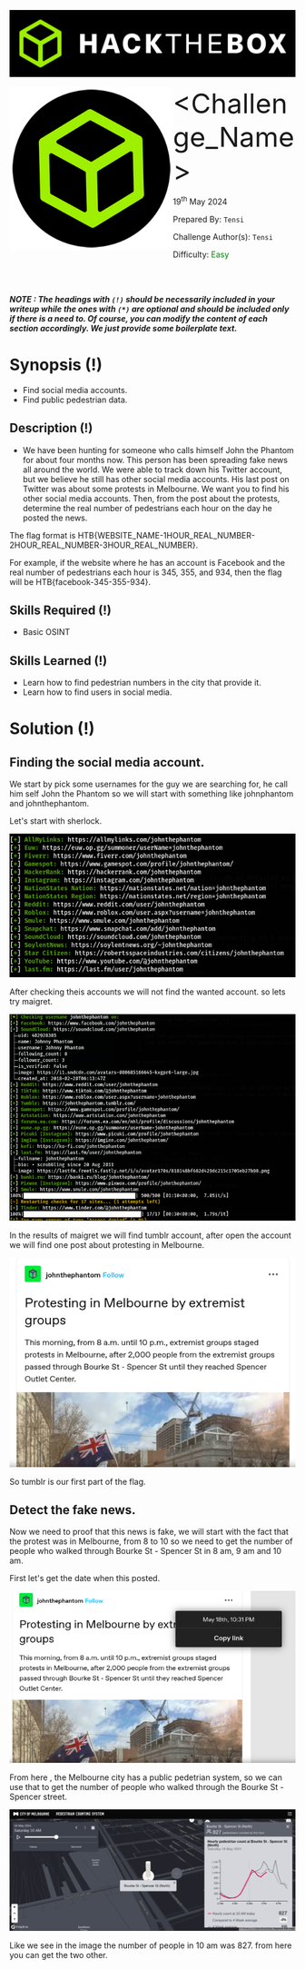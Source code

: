 ![img](assets/banner.png)

<img src='assets/htb.png' style='zoom: 80%;' align=left /> <font size='10'><Challenge_Name></font>

19<sup>th</sup> May 2024

Prepared By: `Tensi`

Challenge Author(s): `Tensi`

Difficulty: <font color='green'>Easy</font>

<br><br>

***NOTE : The headings with `(!)` should be necessarily included in your writeup while the ones with `(*)` are optional and should be included only if there is a need to. Of course, you can modify the content of each section accordingly. We just provide some boilerplate text.***

# Synopsis (!)

- Find social media accounts.
- Find public pedestrian data.

## Description (!)

- We have been hunting for someone who calls himself John the Phantom for about four months now. This person has been spreading fake news all around the world. We were able to track down his Twitter account, but we believe he still has other social media accounts. His last post on Twitter was about some protests in Melbourne. We want you to find his other social media accounts. Then, from the post about the protests, determine the real number of pedestrians each hour on the day he posted the news.

The flag format is HTB{WEBSITE_NAME-1HOUR_REAL_NUMBER-2HOUR_REAL_NUMBER-3HOUR_REAL_NUMBER}. 

For example, if the website where he has an account is Facebook and the real number of pedestrians each hour is 345, 355, and 934, then the flag will be HTB{facebook-345-355-934}.

## Skills Required (!)

- Basic OSINT

## Skills Learned (!)

- Learn how to find pedestrian numbers in the city that provide it.
- Learn how to find users in social media.


# Solution (!)

## Finding the social media account.

We start by pick some usernames for the guy we are searching for, he call him self John the Phantom so we will start with something like johnphantom and johnthephantom.

Let's start with sherlock.

![img](assets/sherlock.png)

After checking theis accounts we will not find the wanted account. so lets try maigret.

![img](assets/mai.png)

In the results of maigret we will find tumblr account, after open the account we will find one post about protesting in Melbourne.

![img](assets/post.png)

So tumblr is our first part of the flag.

## Detect the fake news.

Now we need to proof that this news is fake, we will start with the fact that the protest was in Melbourne, from 8 to 10 so we need to get the number of people who walked through Bourke St - Spencer St in 8 am, 9 am and 10 am.

First let's get the date when this posted.

![img](assets/date.png)

From here , the Melbourne city has a public pedetrian system, so we can use that to get the number of people who walked through the Bourke St - Spencer street.

![img](assets/pede.png)

Like we see in the image the number of people in 10 am was 827. from here you can get the two other.